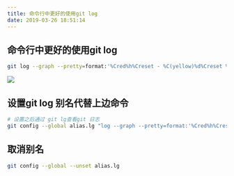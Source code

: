 ```yaml
---
title: 命令行中更好的使用git log
date: 2019-03-26 18:51:14
---
```

## 命令行中更好的使用git log
```bash
git log --graph --pretty=format:'%Cred%h%Creset - %C(yellow)%d%Creset %s %Cgreen(%cr) %C(bold blue)<%an>%Creset' --abbrev-commit --date=relative

```
![](http://pic.kuan1.top/2bc178db6691b669be7d2520c1f5f305.png)

## 设置git log 别名代替上边命令

```bash
# 设置之后通过 git lg查看git 日志
git config --global alias.lg "log --graph --pretty=format:'%Cred%h%Creset - %C(yellow)%d%Creset %s %Cgreen(%cr) %C(bold blue)<%an>%Creset' --abbrev-commit --date=relative"
```

## 取消别名
```bash
git config --global --unset alias.lg

```
  